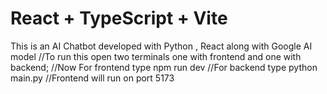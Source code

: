 # React + TypeScript + Vite

This is an AI Chatbot developed with Python , React along with Google AI model
//To run this open two terminals one with frontend and one with backend;
//Now For frontend type npm run dev
//For backend type python main.py
//Frontend will run on port 5173